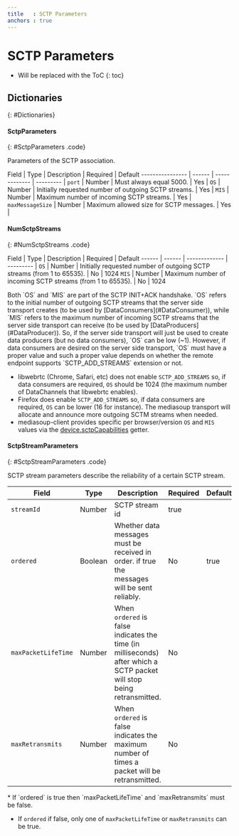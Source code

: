 ```yaml
---
title   : SCTP Parameters
anchors : true
---
```



# SCTP Parameters

* Will be replaced with the ToC
{: toc}


## Dictionaries
{: #Dictionaries}

<section markdown="1">

#### SctpParameters
{: #SctpParameters .code}

Parameters of the SCTP association.

<div markdown="1" class="table-wrapper L3">

Field            | Type   | Description   | Required  | Default
---------------- | ------ | ------------- | --------- |
`port`           | Number | Must always equal 5000. | Yes |
`OS`             | Number | Initially requested number of outgoing SCTP streams. | Yes |
`MIS`            | Number | Maximum number of incoming SCTP streams. | Yes |
`maxMessageSize` | Number | Maximum allowed size for SCTP messages. | Yes |

</div>

#### NumSctpStreams
{: #NumSctpStreams .code}

<div markdown="1" class="table-wrapper L3">

Field  | Type   | Description   | Required  | Default
------ | ------ | ------------- | --------- |
`OS`   | Number | Initially requested number of outgoing SCTP streams (from 1 to 65535). | No | 1024
`MIS`  | Number | Maximum number of incoming SCTP streams (from 1 to 65535). | No | 1024

</div>

<div markdown="1" class="note">
Both `OS` and `MIS` are part of the SCTP INIT+ACK handshake. `OS` refers to the initial number of outgoing SCTP streams that the server side transport creates (to be used by [DataConsumers](#DataConsumer)), while `MIS` refers to the maximum number of incoming SCTP streams that the server side transport can receive (to be used by [DataProducers](#DataProducer)). So, if the server side transport will just be used to create data producers (but no data consumers), `OS` can be low (~1). However, if data consumers are desired on the server side transport, `OS` must have a proper value and such a proper value depends on whether the remote endpoint supports `SCTP_ADD_STREAMS` extension or not.

* libwebrtc (Chrome, Safari, etc) does not enable `SCTP_ADD_STREAMS` so, if data consumers are required, `OS` should be 1024 (the maximum number of DataChannels that libwebrtc enables).
* Firefox does enable `SCTP_ADD_STREAMS` so, if data consumers are required, `OS` can be lower (16 for instance). The mediasoup transport will allocate and announce more outgoing SCTM streams when needed.
* mediasoup-client provides specific per browser/version `OS` and `MIS` values via the [device.sctpCapabilities](/documentation/v3/mediasoup-client/api/#device-sctpCapabilities) getter.
</div>

#### SctpStreamParameters
{: #SctpStreamParameters .code}

SCTP stream parameters describe the reliability of a certain SCTP stream.

<div markdown="1" class="table-wrapper L3">

Field              | Type    | Description   | Required | Default
------------------ | ------- | ------------- | -------- | ---------
`streamId`         | Number  | SCTP stream id | true    |
`ordered`          | Boolean | Whether data messages must be received in order. if true the messages will be sent reliably. | No | true
`maxPacketLifeTime`| Number | When `ordered` is false indicates the time (in milliseconds) after which a SCTP packet will stop being retransmitted. | No |
`maxRetransmits`| Number | When `ordered` is false indicates the maximum number of times a packet will be retransmitted. | No |

</div>

<div markdown="1" class="note">
* If `ordered` is true then `maxPacketLifeTime` and `maxRetransmits` must be false.

* If `ordered` if false, only one of `maxPacketLifeTime` or `maxRetransmits` can be  true.
</div>

</section>
